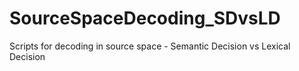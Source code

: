 # SourceSpaceDecoding_SDvsLD

Scripts for decoding in source space - Semantic Decision vs Lexical Decision
